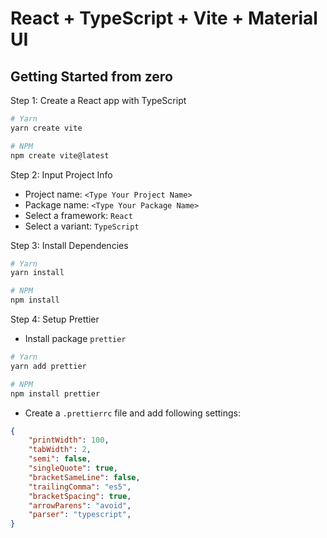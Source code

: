 # React + TypeScript + Vite + Material UI

## Getting Started from zero
Step 1: Create a React app with TypeScript
```bash
# Yarn
yarn create vite

# NPM
npm create vite@latest
```

Step 2: Input Project Info
- Project name: `<Type Your Project Name>`
- Package name: `<Type Your Package Name>`
- Select a framework: `React`
- Select a variant: `TypeScript`

Step 3: Install Dependencies
```bash
# Yarn
yarn install

# NPM
npm install
```

Step 4: Setup Prettier
- Install package `prettier`
```bash
# Yarn
yarn add prettier

# NPM
npm install prettier
```

- Create a `.prettierrc` file and add following settings:
```json
{
	"printWidth": 100,
	"tabWidth": 2,
	"semi": false,
	"singleQuote": true,
	"bracketSameLine": false,
	"trailingComma": "es5",
	"bracketSpacing": true,
	"arrowParens": "avoid",
	"parser": "typescript",
}
```